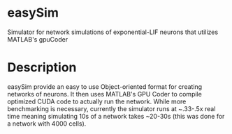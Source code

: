 # easySim
Simulator for network simulations of exponential-LIF neurons that utilizes MATLAB's gpuCoder

# Description
easySim provide an easy to use Object-oriented format for creating networks of neurons. It then uses MATLAB's GPU Coder
to compile optimized CUDA code to actually run the network. While more benchmarking is necessary, currently the simulator runs at ~.33-.5x real time meaning simulating 10s of a network takes ~20-30s (this was done for a network with 4000 cells). 

